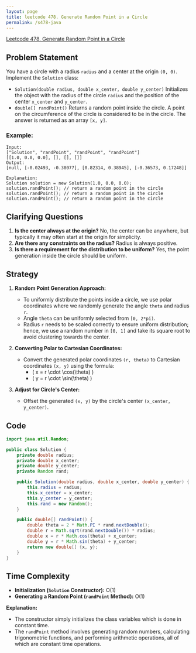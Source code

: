 ```yaml
---
layout: page
title: leetcode 478. Generate Random Point in a Circle
permalink: /s478-java
---
```

[Leetcode 478. Generate Random Point in a Circle](https://algoadvance.github.io/algoadvance/l478)
## Problem Statement
You have a circle with a radius `radius` and a center at the origin `(0, 0)`. Implement the `Solution` class:

- `Solution(double radius, double x_center, double y_center)` Initializes the object with the radius of the circle `radius` and the position of the center `x_center` and `y_center`.
- `double[] randPoint()` Returns a random point inside the circle. A point on the circumference of the circle is considered to be in the circle. The answer is returned as an array `[x, y]`.

### Example:
``` 
Input:
["Solution", "randPoint", "randPoint", "randPoint"]
[[1.0, 0.0, 0.0], [], [], []]
Output:
[null, [-0.02493, -0.38077], [0.82314, 0.38945], [-0.36573, 0.17248]]

Explanation:
Solution solution = new Solution(1.0, 0.0, 0.0);
solution.randPoint(); // return a random point in the circle
solution.randPoint(); // return a random point in the circle
solution.randPoint(); // return a random point in the circle
```

## Clarifying Questions
1. **Is the center always at the origin?** No, the center can be anywhere, but typically it may often start at the origin for simplicity.
2. **Are there any constraints on the radius?** Radius is always positive.
3. **Is there a requirement for the distribution to be uniform?** Yes, the point generation inside the circle should be uniform.

## Strategy
1. **Random Point Generation Approach:**
   - To uniformly distribute the points inside a circle, we use polar coordinates where we randomly generate the angle `theta` and radius `r`.
   - Angle `theta` can be uniformly selected from `[0, 2*pi)`.
   - Radius `r` needs to be scaled correctly to ensure uniform distribution; hence, we use a random number in `[0, 1]` and take its square root to avoid clustering towards the center.

2. **Converting Polar to Cartesian Coordinates:**
   - Convert the generated polar coordinates `(r, theta)` to Cartesian coordinates `(x, y)` using the formula:
     - \( x = r \cdot \cos(\theta) \)
     - \( y = r \cdot \sin(\theta) \)

3. **Adjust for Circle's Center:**
   - Offset the generated `(x, y)` by the circle's center `(x_center, y_center)`.

## Code
```java
import java.util.Random;

public class Solution {
    private double radius;
    private double x_center;
    private double y_center;
    private Random rand;

    public Solution(double radius, double x_center, double y_center) {
        this.radius = radius;
        this.x_center = x_center;
        this.y_center = y_center;
        this.rand = new Random();
    }

    public double[] randPoint() {
        double theta = 2 * Math.PI * rand.nextDouble();
        double r = Math.sqrt(rand.nextDouble()) * radius;
        double x = r * Math.cos(theta) + x_center;
        double y = r * Math.sin(theta) + y_center;
        return new double[] {x, y};
    }
}

```

## Time Complexity
- **Initialization (`Solution` Constructor):** O(1)
- **Generating a Random Point (`randPoint` Method):** O(1)

**Explanation:** 
- The constructor simply initializes the class variables which is done in constant time.
- The `randPoint` method involves generating random numbers, calculating trigonometric functions, and performing arithmetic operations, all of which are constant time operations.